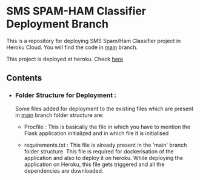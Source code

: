 # SMS SPAM-HAM Classifier Deployment Branch
This is a repository for deploying SMS Spam/Ham Classifier project in Heroku Cloud. You will find the code in [main](https://github.com/Pratik872/NLP/tree/main/E2EProject/SMSClassifier) branch.

This project is deployed at heroku. Check [here](https://sms-classifier-nlp-ml.herokuapp.com/)

## Contents

- ### Folder Structure for Deployment : 

	Some files added for deployment to the existing files which are present in [main](https://github.com/Pratik872/NLP/tree/main/E2EProject/SMSClassifier) branch folder structure are:

	- Procfile : This is basically the file in which you have to mention the Flask application initialized and in which file it is initialised

	- requirements.txt : This file is already present in the 'main' branch folder structure. This file is required for dockerisation of the application and also to deploy it on heroku. While deploying the application on Heroku, this file gets triggered and all the dependencies are downloaded.